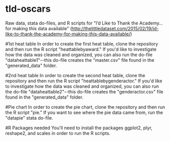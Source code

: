 # tld-oscars
Raw data, stata do-files, and R scripts for "I’d Like to Thank the Academy…for making this data available" (http://thelittledataset.com/2015/02/19/id-like-to-thank-the-academy-for-making-this-data-available/)

#1st heat table
In order to create the first heat table, clone the repository and then run the R script "heattablebyaward." If you'd like to investigate how the data was cleaned and organized, you can also run the do-file "dataheattable1"--this do-file creates the "master.csv" file found in the "generated_data" folder. 

#2nd heat table
In order to create the second heat table, clone the repository and then run the R script "heattablebygenderactor." If you'd like to investigate how the data was cleaned and organized, you can also run the do-file "dataheattable2"--this do-file creates the "genderactor.csv" file found in the "generated_data" folder. 

#Pie chart
In order to create the pie chart, clone the repository and then run the R script "pie." If you want to see where the pie data came from, run the "datapie" stata do-file.

#R Packages needed
You'll need to install the packages ggplot2, plyr, reshape2, and scales in order to run the R scripts.
